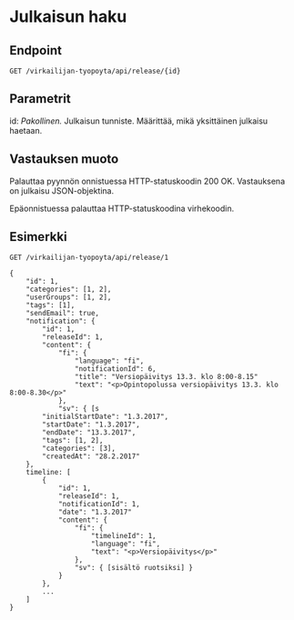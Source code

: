 # Julkaisun haku

## Endpoint

`GET /virkailijan-tyopoyta/api/release/{id}`

## Parametrit

id: *Pakollinen.* Julkaisun tunniste. Määrittää, mikä yksittäinen julkaisu haetaan.

## Vastauksen muoto

Palauttaa pyynnön onnistuessa HTTP-statuskoodin 200 OK. Vastauksena on
julkaisu JSON-objektina.

Epäonnistuessa palauttaa HTTP-statuskoodina virhekoodin.

## Esimerkki

`GET /virkailijan-tyopoyta/api/release/1`

```
{
    "id": 1,
    "categories": [1, 2],
    "userGroups": [1, 2],
    "tags": [1],
    "sendEmail": true,
    "notification": {
        "id": 1,
        "releaseId": 1,
        "content": {
            "fi": {
                "language": "fi",
                "notificationId": 6,
                "title": "Versiopäivitys 13.3. klo 8:00-8.15"
                "text": "<p>Opintopolussa versiopäivitys 13.3. klo 8:00-8.30</p>"
            },
            "sv": { [s
        "initialStartDate": "1.3.2017",
        "startDate": "1.3.2017",
        "endDate": "13.3.2017",
        "tags": [1, 2],
        "categories": [3],
        "createdAt": "28.2.2017"
    },
    timeline: [
        {
            "id": 1,
            "releaseId": 1,
            "notificationId": 1,
            "date": "1.3.2017"
            "content": {
                "fi": {
                    "timelineId": 1,
                    "language": "fi",
                    "text": "<p>Versiopäivitys</p>"
                },
                "sv": { [sisältö ruotsiksi] }
            }
        },
        ...
    ]
}
```
